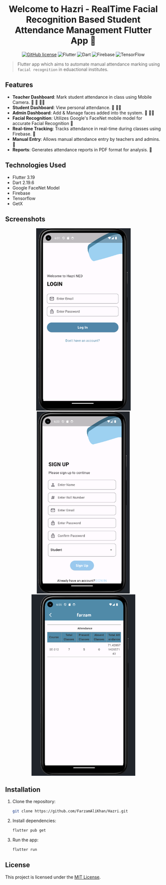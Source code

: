 <h1 align="center">Welcome to Hazri - RealTime Facial Recognition Based Student Attendance Management Flutter App 👋</h1>
<div align="center">
   
  [![GitHub license](https://img.shields.io/github/license/FarzamAliKhan/Hazri)](https://github.com/FarzamAliKhan/Hazri/blob/main/LICENSE) 
  ![Flutter](https://img.shields.io/badge/Flutter-%2302569B.svg?style=for-the-badge&logo=Flutter&logoColor=white)
  ![Dart](https://img.shields.io/badge/dart-%230175C2.svg?style=for-the-badge&logo=dart&logoColor=white)
  ![Firebase](https://img.shields.io/badge/Firebase-039BE5?style=for-the-badge&logo=Firebase&logoColor=white)
  ![TensorFlow](https://img.shields.io/badge/TensorFlow-%23FF6F00.svg?style=for-the-badge&logo=TensorFlow&logoColor=white)

</div>

> Flutter app which aims to automate manual attendance marking using `facial recognition` in eduactional institutes.

## Features

- **Teacher Dashboard**: Mark student attendance in class using Mobile Camera. 📱 📸 🧑‍🏫
- **Student Dashboard**: View personal attendance. 📱 🧑‍🎓
- **Admin Dashboard**: Add & Manage faces added into the system. 📱 👨‍💼
- **Facial Recognition**: Utilizes Google's FaceNet mobile model for accurate Facial Recognition 🙎
- **Real-time Tracking**: Tracks attendance in real-time during classes using Firebase. 📂
- **Manual Entry**: Allows manual attendance entry by teachers and admins. 📑
- **Reports**: Generates attendance reports in PDF format for analysis. 📒

 ## Technologies Used

- Flutter 3.19 
- Dart 2.19.6
- Google FaceNet Model
- Firebase
- Tensorflow
- GetX
  
## Screenshots
<div align= "center"> 
   
   <img src="/assets/Screenshots/Login.PNG" alt="Image Description" width="305"/> 
   <img src="/assets/Screenshots/Signup.PNG" alt="Image Description" width="300"/>
   <img src="/assets/Screenshots/student_attendance.PNG" alt="Image Description" width="335"/>
   
</div>

## Installation

1. Clone the repository:

   ```bash
   git clone https://github.com/FarzamAliKhan/Hazri.git
   ```

2. Install dependencies:

   ```bash
   flutter pub get
   ```

3. Run the app:

   ```bash
   flutter run
   ```

## License

This project is licensed under the [MIT License](LICENSE).


